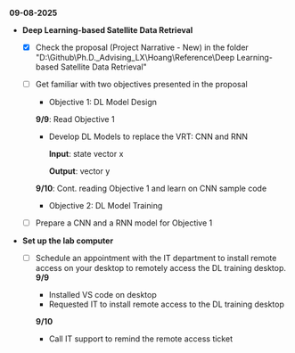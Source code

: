 **09-08-2025**
* **Deep Learning-based Satellite Data Retrieval**
  * [x] Check the proposal (Project Narrative - New) in the folder "D:\Github\Ph.D._Advising_LX\Hoang\Reference\Deep Learning-based Satellite Data Retrieval"
  * [ ] Get familiar with two objectives presented in the proposal
    * Objective 1: DL Model Design

    **9/9**: Read Objective 1
      * Develop DL Models to replace the VRT: CNN and RNN

        **Input**: state vector x

        **Output**: vector y

    **9/10**: Cont. reading Objective 1 and learn on CNN sample code

    * Objective 2: DL Model Training
  * [ ] Prepare a CNN and a RNN model for Objective 1



* **Set up the lab computer**
  * [ ] Schedule an appointment with the IT department to install remote access on your desktop to remotely access the DL training desktop.  
  **9/9**
    * Installed VS code on desktop
    * Requested IT to install remote access to the DL training desktop

     **9/10**
     * Call IT support to remind the remote access ticket
